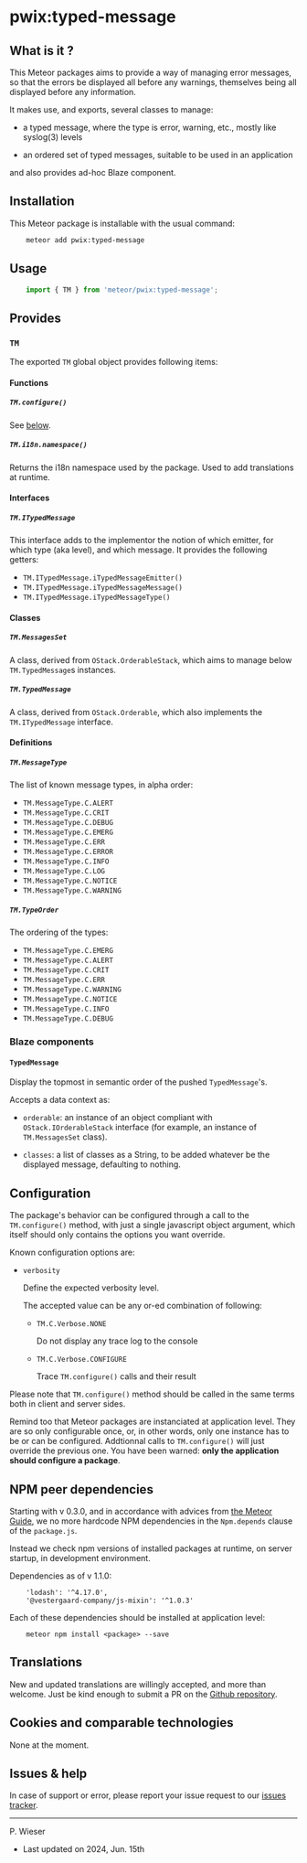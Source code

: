 # pwix:typed-message

## What is it ?

This Meteor packages aims to provide a way of managing error messages, so that the errors be displayed all before any warnings, themselves being all displayed before any information.

It makes use, and exports, several classes to manage:

- a typed message, where the type is error, warning, etc., mostly like syslog(3) levels

- an ordered set of typed messages, suitable to be used in an application

and also provides ad-hoc Blaze component.

## Installation

This Meteor package is installable with the usual command:

```sh
    meteor add pwix:typed-message
```

## Usage

```js
    import { TM } from 'meteor/pwix:typed-message';
```

## Provides

### `TM`

The exported `TM` global object provides following items:

#### Functions

##### `TM.configure()`

See [below](#configuration).

##### `TM.i18n.namespace()`

Returns the i18n namespace used by the package. Used to add translations at runtime.

#### Interfaces

##### `TM.ITypedMessage`

This interface adds to the implementor the notion of which emitter, for which type (aka level), and which message. It provides the following getters:

- `TM.ITypedMessage.iTypedMessageEmitter()`
- `TM.ITypedMessage.iTypedMessageMessage()`
- `TM.ITypedMessage.iTypedMessageType()`

#### Classes

##### `TM.MessagesSet`

A class, derived from `OStack.OrderableStack`, which aims to manage below `TM.TypedMessage`s instances.

##### `TM.TypedMessage`

A class, derived from `OStack.Orderable`, which also implements the `TM.ITypedMessage` interface.

#### Definitions

##### `TM.MessageType`

The list of known message types, in alpha order:

- `TM.MessageType.C.ALERT`
- `TM.MessageType.C.CRIT`
- `TM.MessageType.C.DEBUG`
- `TM.MessageType.C.EMERG`
- `TM.MessageType.C.ERR`
- `TM.MessageType.C.ERROR`
- `TM.MessageType.C.INFO`
- `TM.MessageType.C.LOG`
- `TM.MessageType.C.NOTICE`
- `TM.MessageType.C.WARNING`

##### `TM.TypeOrder`

The ordering of the types:

- `TM.MessageType.C.EMERG`
- `TM.MessageType.C.ALERT`
- `TM.MessageType.C.CRIT`
- `TM.MessageType.C.ERR`
- `TM.MessageType.C.WARNING`
- `TM.MessageType.C.NOTICE`
- `TM.MessageType.C.INFO`
- `TM.MessageType.C.DEBUG`

### Blaze components

#### `TypedMessage`

Display the topmost in semantic order of the pushed `TypedMessage`'s.

Accepts a data context as:

- `orderable`: an instance of an object compliant with `OStack.IOrderableStack` interface (for example, an instance of `TM.MessagesSet` class).

- `classes`: a list of classes as a String, to be added whatever be the displayed message, defaulting to nothing.

## Configuration

The package's behavior can be configured through a call to the `TM.configure()` method, with just a single javascript object argument, which itself should only contains the options you want override.

Known configuration options are:

- `verbosity`

    Define the expected verbosity level.

    The accepted value can be any or-ed combination of following:

    - `TM.C.Verbose.NONE`

        Do not display any trace log to the console

    - `TM.C.Verbose.CONFIGURE`

        Trace `TM.configure()` calls and their result

Please note that `TM.configure()` method should be called in the same terms both in client and server sides.

Remind too that Meteor packages are instanciated at application level. They are so only configurable once, or, in other words, only one instance has to be or can be configured. Addtionnal calls to `TM.configure()` will just override the previous one. You have been warned: **only the application should configure a package**.

## NPM peer dependencies

Starting with v 0.3.0, and in accordance with advices from [the Meteor Guide](https://guide.meteor.com/writing-atmosphere-packages.html#peer-npm-dependencies), we no more hardcode NPM dependencies in the `Npm.depends` clause of the `package.js`.

Instead we check npm versions of installed packages at runtime, on server startup, in development environment.

Dependencies as of v 1.1.0:
```
    'lodash': '^4.17.0',
    '@vestergaard-company/js-mixin': '^1.0.3'
```

Each of these dependencies should be installed at application level:
```
    meteor npm install <package> --save
```

## Translations

New and updated translations are willingly accepted, and more than welcome. Just be kind enough to submit a PR on the [Github repository](https://github.com/trychlos/pwix-typed-message/pulls).

## Cookies and comparable technologies

None at the moment.

## Issues & help

In case of support or error, please report your issue request to our [issues tracker](https://github.com/trychlos/pwix-typed-message/issues).

---
P. Wieser
- Last updated on 2024, Jun. 15th
